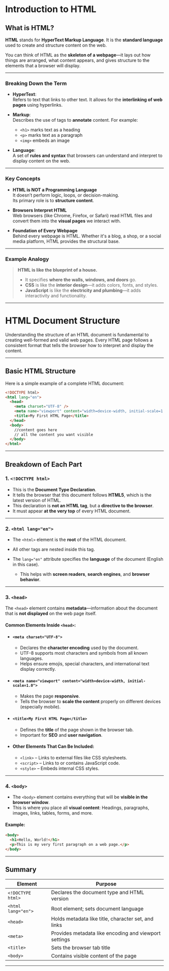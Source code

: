 # Introduction to HTML

## What is HTML?

**HTML** stands for **HyperText Markup Language**. It is the **standard language** used to create and structure content on the web.

You can think of HTML as the **skeleton of a webpage**—it lays out how things are arranged, what content appears, and gives structure to the elements that a browser will display.

---

###  Breaking Down the Term

- **HyperText**:  
  Refers to text that links to other text. It allows for the **interlinking of web pages** using hyperlinks.

- **Markup**:  
  Describes the use of tags to **annotate** content. For example:
  
  - `<h1>` marks text as a heading  
  - `<p>` marks text as a paragraph  
  - `<img>` embeds an image

- **Language**:  
  A set of **rules and syntax** that browsers can understand and interpret to display content on the web.

---

###  Key Concepts

- **HTML is NOT a Programming Language**  
  It doesn’t perform logic, loops, or decision-making.  
  Its primary role is to **structure content**.

- **Browsers Interpret HTML**  
  Web browsers (like Chrome, Firefox, or Safari) read HTML files and convert them into the **visual pages** we interact with.

- **Foundation of Every Webpage**  
  Behind every webpage is HTML. Whether it's a blog, a shop, or a social media platform, HTML provides the structural base.

---

### Example Analogy

> **HTML is like the blueprint of a house.**  
> - It specifies **where the walls, windows, and doors** go.  
> - **CSS** is like the **interior design**—it adds colors, fonts, and styles.  
> - **JavaScript** is like the **electricity and plumbing**—it adds interactivity and functionality.

---

# HTML Document Structure

Understanding the structure of an HTML document is fundamental to creating well-formed and valid web pages. Every HTML page follows a consistent format that tells the browser how to interpret and display the content.

---

## Basic HTML Structure

Here is a simple example of a complete HTML document:

```html
<!DOCTYPE html>
<html lang="en">
  <head>
    <meta charset="UTF-8" />
    <meta name="viewport" content="width=device-width, initial-scale=1.0" />
    <title>My First HTML Page</title>
  </head>
  <body>
    //content goes here
    // all the content you want visible
  </body>
</html>
````

---

##  Breakdown of Each Part

### 1. `<!DOCTYPE html>`

* This is the **Document Type Declaration**.
* It tells the browser that this document follows **HTML5**, which is the latest version of HTML.
* This declaration is **not an HTML tag**, but a **directive to the browser**.
* It must appear **at the very top** of every HTML document.

---

### 2. `<html lang="en">`

* The `<html>` element is the **root** of the HTML document.
* All other tags are nested inside this tag.
* The `lang="en"` attribute specifies the **language** of the document (English in this case).

  * This helps with **screen readers**, **search engines**, and **browser behavior**.

---

### 3. `<head>`

The `<head>` element contains **metadata**—information about the document that is **not displayed** on the web page itself.

#### Common Elements Inside `<head>`:

* #### `<meta charset="UTF-8">`

  * Declares the **character encoding** used by the document.
  * UTF-8 supports most characters and symbols from all known languages.
  * Helps ensure emojis, special characters, and international text display correctly.

* #### `<meta name="viewport" content="width=device-width, initial-scale=1.0">`

  * Makes the page **responsive**.
  * Tells the browser to **scale the content** properly on different devices (especially mobile).

* #### `<title>My First HTML Page</title>`

  * Defines the **title** of the page shown in the browser tab.
  * Important for **SEO** and **user navigation**.

* #### Other Elements That Can Be Included:

  * `<link>` – Links to external files like CSS stylesheets.
  * `<script>` – Links to or contains JavaScript code.
  * `<style>` – Embeds internal CSS styles.

---

### 4. `<body>`

* The `<body>` element contains everything that will be **visible in the browser window**.
* This is where you place all **visual content**:
  Headings, paragraphs, images, links, tables, forms, and more.

#### Example:

```html
<body>
  <h1>Hello, World!</h1>
  <p>This is my very first paragraph on a web page.</p>
</body>
```

---

##  Summary

| Element            | Purpose                                               |
| ------------------ | ----------------------------------------------------- |
| `<!DOCTYPE html>`  | Declares the document type and HTML version           |
| `<html lang="en">` | Root element; sets document language                  |
| `<head>`           | Holds metadata like title, character set, and links   |
| `<meta>`           | Provides metadata like encoding and viewport settings |
| `<title>`          | Sets the browser tab title                            |
| `<body>`           | Contains visible content of the page                  |

---

